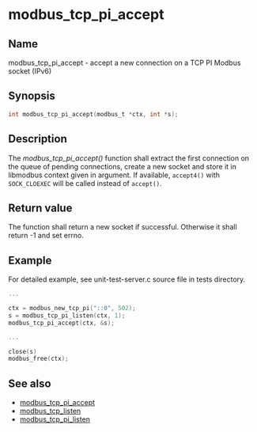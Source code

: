 # modbus_tcp_pi_accept

## Name

modbus_tcp_pi_accept - accept a new connection on a TCP PI Modbus socket (IPv6)

## Synopsis

```c
int modbus_tcp_pi_accept(modbus_t *ctx, int *s);
```

## Description

The *modbus_tcp_pi_accept()* function shall extract the first connection on the
queue of pending connections, create a new socket and store it in libmodbus
context given in argument. If available, `accept4()` with `SOCK_CLOEXEC` will be
called instead of `accept()`.

## Return value

The function shall return a new socket if successful.
Otherwise it shall return -1 and set errno.

## Example

For detailed example, see unit-test-server.c source file in tests directory.

```c
...

ctx = modbus_new_tcp_pi("::0", 502);
s = modbus_tcp_pi_listen(ctx, 1);
modbus_tcp_pi_accept(ctx, &s);

...

close(s)
modbus_free(ctx);
```

## See also

- [modbus_tcp_pi_accept](modbus_tcp_pi_accept.md)
- [modbus_tcp_listen](modbus_tcp_listen.md)
- [modbus_tcp_pi_listen](modbus_tcp_pi_listen.md)
